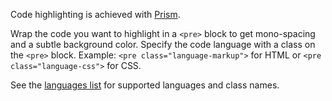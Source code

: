 Code highlighting is achieved with [Prism](http://prismjs.com/).

Wrap the code you want to highlight in a `<pre>` block to get mono-spacing and a subtle background color. Specify the code language with a class on the `<pre>` block. Example: `<pre class="language-markup">` for HTML or `<pre class="language-css">` for CSS.

See the [languages list](http://prismjs.com/#languages-list) for supported languages and class names.
